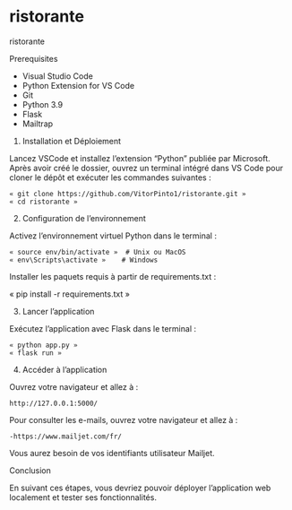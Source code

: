 # ristorante
ristorante

Prerequisites

-	Visual Studio Code
-	Python Extension for VS Code
-	Git
-	Python 3.9
-	Flask
-	Mailtrap

1.	Installation et Déploiement

Lancez VSCode et installez l’extension “Python” publiée par Microsoft. Après avoir créé le dossier, ouvrez un terminal intégré dans VS Code pour cloner le dépôt et exécuter les commandes suivantes :

	« git clone https://github.com/VitorPinto1/ristorante.git »
	« cd ristorante »

2. 	Configuration de l’environnement

Activez l’environnement virtuel Python dans le terminal :

	« source env/bin/activate »  # Unix ou MacOS
	« env\Scripts\activate »    # Windows

Installer les paquets requis à partir de requirements.txt :

  « pip install -r requirements.txt » 

3. 	Lancer l’application

Exécutez l’application avec Flask dans le terminal :

	« python app.py »
	« flask run »

4. 	Accéder à l’application

Ouvrez votre navigateur et allez à :
	
 	http://127.0.0.1:5000/

Pour consulter les e-mails, ouvrez votre navigateur et allez à :

	-https://www.mailjet.com/fr/
  
Vous aurez besoin de vos identifiants utilisateur Mailjet.

Conclusion

En suivant ces étapes, vous devriez pouvoir déployer l’application web localement et tester ses fonctionnalités.